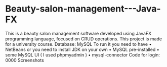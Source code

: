 # Beauty-salon-management---Java-FX
This is a beauty salon management software developed using JavaFX programming language, focused on CRUD operations. 
This project is made for a university course.
Database: MySQL
To run it you need to have
•	NetBeans or you need to install JDK on your own
•	MySQL pre-installed
•	some MySQL UI ( I used phpmyadmin )
•	mysql-connector
Code for login: 0000
Screenshots
 
